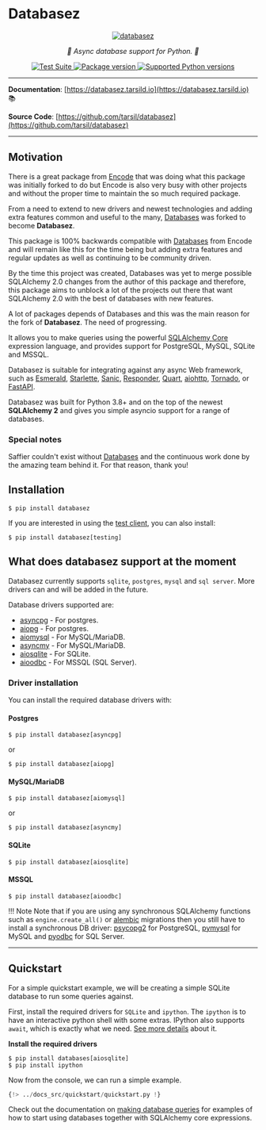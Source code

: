 # Databasez

<p align="center">
  <a href="https://databasez.tarsild.io"><img src="https://res.cloudinary.com/dymmond/image/upload/v1680611626/databasez/logo-cmp_luizb0.png" alt='databasez'></a>
</p>

<p align="center">
    <em>🚀 Async database support for Python. 🚀</em>
</p>

<p align="center">
<a href="https://github.com/tarsil/databasez/workflows/Test%20Suite/badge.svg?event=push&branch=main" target="_blank">
    <img src="https://github.com/tarsil/databasez/workflows/Test%20Suite/badge.svg?event=push&branch=main" alt="Test Suite">
</a>

<a href="https://pypi.org/project/databasez" target="_blank">
    <img src="https://img.shields.io/pypi/v/databasez?color=%2334D058&label=pypi%20package" alt="Package version">
</a>

<a href="https://pypi.org/project/databasez" target="_blank">
    <img src="https://img.shields.io/pypi/pyversions/databasez.svg?color=%2334D058" alt="Supported Python versions">
</a>
</p>

---

**Documentation**: [https://databasez.tarsild.io](https://databasez.tarsild.io) 📚

**Source Code**: [https://github.com/tarsil/databasez](https://github.com/tarsil/databasez)

---

## Motivation

There is a great package from [Encode](https://github.com/encode/databases/) that was doing what
this package was initially forked to do but Encode is also very busy with other projects and
without the proper time to maintain the so much required package.

From a need to extend to new drivers and newest technologies and adding extra features common and
useful to the many, [Databases](https://github.com/encode/databases/) was forked to become
**Databasez**.

This package is 100% backwards compatible with [Databases](https://github.com/encode/databases/)
from Encode and will remain like this for the time being but adding extra features and regular
updates as well as continuing to be community driven.

By the time this project was created, Databases was yet to merge possible SQLAlchemy 2.0 changes
from the author of this package and therefore, this package aims to unblock
a lot of the projects out there that want SQLAlchemy 2.0 with the best of databases with new features.

A lot of packages depends of Databases and this was the main reason for the fork of **Databasez**.
The need of progressing.

It allows you to make queries using the powerful [SQLAlchemy Core][sqlalchemy-core]
expression language, and provides support for PostgreSQL, MySQL, SQLite and MSSQL.

Databasez is suitable for integrating against any async Web framework, such as [Esmerald][esmerald],
[Starlette][starlette], [Sanic][sanic], [Responder][responder], [Quart][quart], [aiohttp][aiohttp],
[Tornado][tornado], or [FastAPI][fastapi].

Databasez was built for Python 3.8+ and on the top of the newest **SQLAlchemy 2** and gives you
simple asyncio support for a range of databases.

### Special notes

Saffier couldn't exist without [Databases](https://www.encode.io/databasex/) and the continuous work
done by the amazing team behind it. For that reason, thank you!

## Installation

```shell
$ pip install databasez
```

If you are interested in using the [test client](./test-client.md), you can also install:

```shell
$ pip install databasez[testing]
```

## What does databasez support at the moment

Databasez currently supports `sqlite`, `postgres`, `mysql` and `sql server`. More drivers can and
will be added in the future.

Database drivers supported are:

* [asyncpg][asyncpg] - For postgres.
* [aiopg][aiopg] - For postgres.
* [aiomysql][aiomysql] - For MySQL/MariaDB.
* [asyncmy][asyncmy] - For MySQL/MariaDB.
* [aiosqlite][aiosqlite] - For SQLite.
* [aioodbc][aioodbc] - For MSSQL (SQL Server).

### Driver installation

You can install the required database drivers with:

#### Postgres

```shell
$ pip install databasez[asyncpg]
```

or

```shell
$ pip install databasez[aiopg]
```

#### MySQL/MariaDB

```shell
$ pip install databasez[aiomysql]
```

or

```shell
$ pip install databasez[asyncmy]
```

#### SQLite

```shell
$ pip install databasez[aiosqlite]
```

#### MSSQL

```shell
$ pip install databasez[aioodbc]
```

!!! Note
    Note that if you are using any synchronous SQLAlchemy functions such as `engine.create_all()`
    or [alembic][alembic] migrations then you still have to install a synchronous DB driver:
    [psycopg2][psycopg2] for PostgreSQL, [pymysql][pymysql] for MySQL and
    [pyodbc][pyodbc] for SQL Server.

---

## Quickstart

For a simple quickstart example, we will be creating a simple SQLite database to run some queries
against.

First, install the required drivers for `SQLite` and `ipython`. The `ipython` is to have an
interactive python shell with some extras. IPython also supports `await`, which is exactly
what we need. [See more details](https://ipython.org/) about it.

**Install the required drivers**

```shell
$ pip install databases[aiosqlite]
$ pip install ipython
```

Now from the console, we can run a simple example.


```python
{!> ../docs_src/quickstart/quickstart.py !}
```

Check out the documentation on [making database queries](https://databasez.tarsild.io/queries/)
for examples of how to start using databases together with SQLAlchemy core expressions.


[sqlalchemy-core]: https://docs.sqlalchemy.org/en/latest/core/
[sqlalchemy-core-tutorial]: https://docs.sqlalchemy.org/en/latest/core/tutorial.html
[alembic]: https://alembic.sqlalchemy.org/en/latest/
[psycopg2]: https://www.psycopg.org/
[pymysql]: https://github.com/PyMySQL/PyMySQL
[pyodbc]: https://github.com/mkleehammer/pyodbc
[asyncpg]: https://github.com/MagicStack/asyncpg
[aiopg]: https://github.com/aio-libs/aiopg
[aiomysql]: https://github.com/aio-libs/aiomysql
[asyncmy]: https://github.com/long2ice/asyncmy
[aiosqlite]: https://github.com/omnilib/aiosqlite
[aioodbc]: https://aioodbc.readthedocs.io/en/latest/

[esmerald]: https://github.com/dymmond/esmerald
[starlette]: https://github.com/encode/starlette
[sanic]: https://github.com/huge-success/sanic
[responder]: https://github.com/kennethreitz/responder
[quart]: https://gitlab.com/pgjones/quart
[aiohttp]: https://github.com/aio-libs/aiohttp
[tornado]: https://github.com/tornadoweb/tornado
[fastapi]: https://github.com/tiangolo/fastapi
